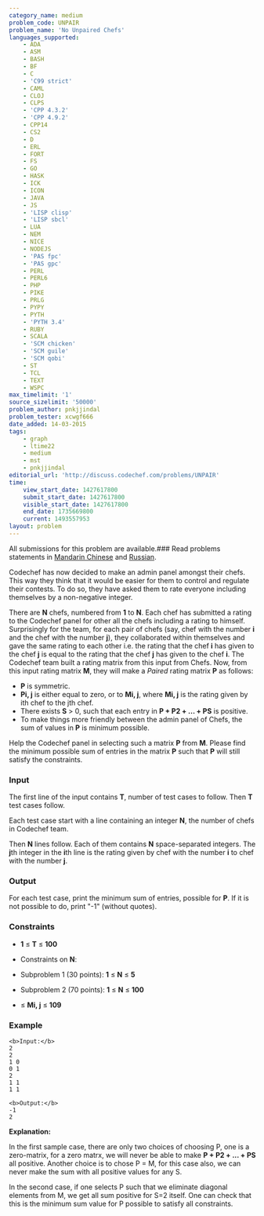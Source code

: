 ```yaml
---
category_name: medium
problem_code: UNPAIR
problem_name: 'No Unpaired Chefs'
languages_supported:
    - ADA
    - ASM
    - BASH
    - BF
    - C
    - 'C99 strict'
    - CAML
    - CLOJ
    - CLPS
    - 'CPP 4.3.2'
    - 'CPP 4.9.2'
    - CPP14
    - CS2
    - D
    - ERL
    - FORT
    - FS
    - GO
    - HASK
    - ICK
    - ICON
    - JAVA
    - JS
    - 'LISP clisp'
    - 'LISP sbcl'
    - LUA
    - NEM
    - NICE
    - NODEJS
    - 'PAS fpc'
    - 'PAS gpc'
    - PERL
    - PERL6
    - PHP
    - PIKE
    - PRLG
    - PYPY
    - PYTH
    - 'PYTH 3.4'
    - RUBY
    - SCALA
    - 'SCM chicken'
    - 'SCM guile'
    - 'SCM qobi'
    - ST
    - TCL
    - TEXT
    - WSPC
max_timelimit: '1'
source_sizelimit: '50000'
problem_author: pnkjjindal
problem_tester: xcwgf666
date_added: 14-03-2015
tags:
    - graph
    - ltime22
    - medium
    - mst
    - pnkjjindal
editorial_url: 'http://discuss.codechef.com/problems/UNPAIR'
time:
    view_start_date: 1427617800
    submit_start_date: 1427617800
    visible_start_date: 1427617800
    end_date: 1735669800
    current: 1493557953
layout: problem
---
```

All submissions for this problem are available.###  Read problems statements in [Mandarin Chinese](http://www.codechef.com/download/translated/LTIME22/mandarin/UNPAIR.pdf) and [Russian](http://www.codechef.com/download/translated/LTIME22/russian/UNPAIR.pdf).

Codechef has now decided to make an admin panel amongst their chefs. This way they think that it would be easier for them to control and regulate their contests. To do so, they have asked them to rate everyone including themselves by a non-negative integer.

There are **N** chefs, numbered from **1** to **N**. Each chef has submitted a rating to the Codechef panel for other all the chefs including a rating to himself. Surprisingly for the team, for each pair of chefs (say, chef with the number **i** and the chef with the number **j**), they collaborated within themselves and gave the same rating to each other i.e. the rating that the chef **i** has given to the chef **j** is equal to the rating that the chef **j** has given to the chef **i**. The Codechef team built a rating matrix from this input from Chefs. Now, from this input rating matrix **M**, they will make a _Paired_ rating matrix **P** as follows:

- **P** is symmetric.
- **Pi, j** is either equal to zero, or to **Mi, j**, where **Mi, j** is the rating given by ith chef to the jth chef.
- There exists **S** > 0, such that each entry in **P + P2 + ... + PS** is positive.
- To make things more friendly between the admin panel of Chefs, the sum of values in **P** is minimum possible.

Help the Codechef panel in selecting such a matrix **P** from **M**. Please find the minimum possible sum of entries in the matrix **P** such that **P** will still satisfy the constraints.

### Input

The first line of the input contains **T**, number of test cases to follow. Then **T** test cases follow.

Each test case start with a line containing an integer **N**, the number of chefs in Codechef team.

Then **N** lines follow. Each of them contains **N** space-separated integers. The **j**th integer in the **i**th line is the rating given by chef with the number **i** to chef with the number **j**.

### Output

For each test case, print the minimum sum of entries, possible for **P**. If it is not possible to do, print "-1" (without quotes).

### Constraints

- **1** ≤ **T** ≤ **100**
- Constraints on **N**:
- Subproblem 1 (30 points):  **1** ≤ **N** ≤ **5**
- Subproblem 2 (70 points): **1** ≤ **N** ≤ **100**

- ≤ **Mi, j** ≤ **109**

### Example

```
<b>Input:</b>
2
2
1 0
0 1
2
1 1
1 1

<b>Output:</b>
-1
2

```
**Explanation:**

In the first sample case, there are only two choices of choosing P, one is a zero-matrix, for a zero matrx, we will never be able to make **P + P2 + ... + PS** all positive. Another choice is to chose P = M, for this case also, we can never make the sum with all positive values for any S.

In the second case, if one selects P such that we eliminate diagonal elements from M, we get all sum positive for S=2 itself. One can check that this is the minimum sum value for P possible to satisfy all constraints.
